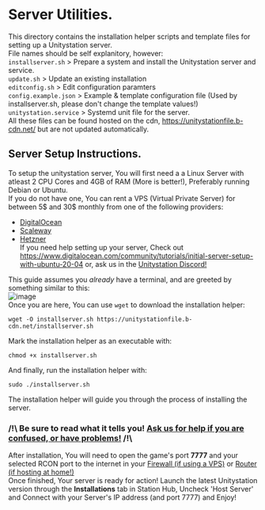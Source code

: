 # Server Utilities.
This directory contains the installation helper scripts and template files for setting up a Unitystation server.  
File names should be self explanitory, however:  
`installserver.sh` > Prepare a system and install the Unitystation server and service.  
`update.sh` > Update an existing installation  
`editconfig.sh` > Edit configuration paramters  
`config.example.json` > Example & template configuration file (Used by installserver.sh, please don't change the template values!)  
`unitystation.service` > Systemd unit file for the server.  
 All these files can be found hosted on the cdn, https://unitystationfile.b-cdn.net/ but are not updated automatically.  
  
## Server Setup Instructions.  
To setup the unitystation server, You will first need a a Linux Server with atleast 2 CPU Cores and 4GB of RAM (More is better!), Preferably running Debian or Ubuntu.   
If you do not have one, You can rent a VPS (Virtual Private Server) for between 5$ and 30$ monthly from one of the following providers:  
 - [DigitalOcean](https://docs.digitalocean.com/products/droplets/how-to/create/)
 - [Scaleway](https://www.scaleway.com/en/docs/compute/instances/how-to/create-an-instance/)
 - [Hetzner](https://hetzner.com)  
If you need help setting up your server, Check out https://www.digitalocean.com/community/tutorials/initial-server-setup-with-ubuntu-20-04 or, ask us in the [Unitystation Discord!](https://discord.gg/tFcTpBp)  
  
This guide assumes you *already* have a terminal, and are greeted by something similar to this:   
![image](https://user-images.githubusercontent.com/7443752/142751301-78efdffa-bc7b-4290-a893-ca384238bb22.png)  
Once you are here, You can use `wget` to download the installation helper:  
```
wget -O installserver.sh https://unitystationfile.b-cdn.net/installserver.sh
```
Mark the installation helper as an executable with:
```
chmod +x installserver.sh
```
And finally, run the installation helper with:
```
sudo ./installserver.sh
```
The installation helper will guide you through the process of installing the server.
### **/!\\ Be sure to read what it tells you! [Ask us for help if you are confused, or have problems!](https://discord.gg/tFcTpBp) /!\\**  
  
After installation, You will need to open the game's port **7777** and your selected RCON port to the internet in your [Firewall (if using a VPS)](https://www.digitalocean.com/community/tutorials/how-to-set-up-a-firewall-with-ufw-on-ubuntu-20-04) or [Router (if hosting at home!)](https://www.noip.com/support/knowledgebase/general-port-forwarding-guide/)  
Once finished, Your server is ready for action! Launch the latest Unitystation version through the **Installations** tab in Station Hub, Uncheck 'Host Server' and Connect with your Server's IP address (and port 7777) and Enjoy!
